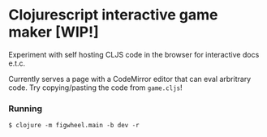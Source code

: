 # Clojurescript interactive game maker [WIP!] #

Experiment with self hosting CLJS code in the browser for interactive docs e.t.c.

Currently serves a page with a CodeMirror editor that can eval arbritrary code. Try copying/pasting the code from `game.cljs`!

### Running ###

```
$ clojure -m figwheel.main -b dev -r
```
